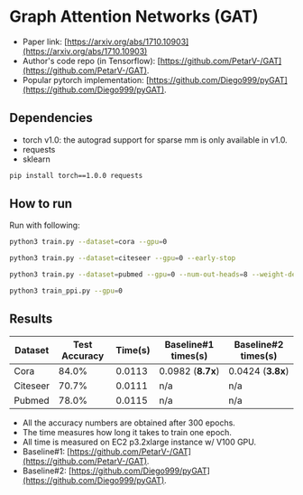 Graph Attention Networks (GAT)
============

- Paper link: [https://arxiv.org/abs/1710.10903](https://arxiv.org/abs/1710.10903)
- Author's code repo (in Tensorflow):
  [https://github.com/PetarV-/GAT](https://github.com/PetarV-/GAT).
- Popular pytorch implementation:
  [https://github.com/Diego999/pyGAT](https://github.com/Diego999/pyGAT).

Dependencies
------------
- torch v1.0: the autograd support for sparse mm is only available in v1.0.
- requests
- sklearn

```bash
pip install torch==1.0.0 requests
```

How to run
----------

Run with following:

```bash
python3 train.py --dataset=cora --gpu=0
```

```bash
python3 train.py --dataset=citeseer --gpu=0 --early-stop
```

```bash
python3 train.py --dataset=pubmed --gpu=0 --num-out-heads=8 --weight-decay=0.001 --early-stop
```

```bash
python3 train_ppi.py --gpu=0
```

Results
-------

| Dataset | Test Accuracy | Time(s) | Baseline#1 times(s) | Baseline#2 times(s) |
| ------- | ------------- | ------- | ------------------- | ------------------- |
| Cora | 84.0% | 0.0113 | 0.0982 (**8.7x**) | 0.0424 (**3.8x**) |
| Citeseer | 70.7% | 0.0111 | n/a | n/a |
| Pubmed | 78.0% | 0.0115 | n/a | n/a |

* All the accuracy numbers are obtained after 300 epochs.
* The time measures how long it takes to train one epoch.
* All time is measured on EC2 p3.2xlarge instance w/ V100 GPU.
* Baseline#1: [https://github.com/PetarV-/GAT](https://github.com/PetarV-/GAT).
* Baseline#2: [https://github.com/Diego999/pyGAT](https://github.com/Diego999/pyGAT).
